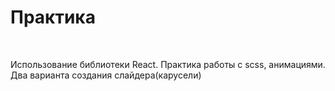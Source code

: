 <h1>Практика</h1>

<br/>

<p styles={{backgroundColor: 'red'}}>
    Использование библиотеки React. Практика работы с scss, анимациями. Два варианта создания слайдера(карусели)
</p>